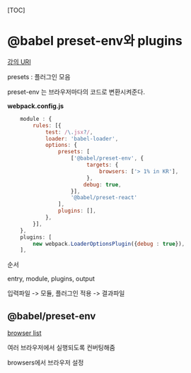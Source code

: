 
[TOC]

# @babel preset-env와 plugins

[강의 URI](https://www.youtube.com/watch?v=jQh5_jvZVzI&list=PLcqDmjxt30RtqbStQqk-eYMK8N-1SYIFn&index=17)



presets : 플러그인 모음

preset-env 는 브라우저마다의 코드로 변환시켜준다.



**webpack.config.js**

```jsx
    module : {
        rules: [{
            test: /\.jsx?/,
            loader: 'babel-loader',
            options: {
                presets: [
                    ['@babel/preset-env', {
                         targets: {
                             browsers: ['> 1% in KR'],
                         },
                        debug: true,
                    }],
                    '@babel/preset-react'
                ],
                plugins: [],
            },
        }],
    },
    plugins: [
        new webpack.LoaderOptionsPlugin({debug : true}),
    ],
```



순서

entry, module, plugins, output

입력파일 -> 모듈, 플러그인 적용 -> 결과파일





## @babel/preset-env



[browser list](https://github.com/browserslist/browserslist) 

여러 브라우저에서 실행되도록 컨버팅해줌

browsers에서 브라우저 설정